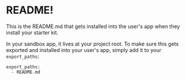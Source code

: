 # README!

This is the README.md that gets installed into the user's app when they install your starter kit.

In your sandbox app, it lives at your project root. To make sure this gets exported and installed into your user's app, simply add it to your `export_paths`:

```
export_paths:
  - README.md
```
